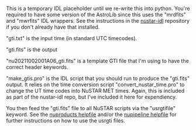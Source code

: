 This is a temporary IDL placeholder until we re-write this into python. You're required to have some version of the
AstroLib since this uses the "mrdfits" and "mwrfits" IDL wrappers. See the instructions in the
[nustar-idl](https://github.com/NuSTAR/nustar-idl) repository if you don't already have that installed.

"gti.txt" is the input time (in standard UTC timecodes).

"gti.fits" is the output

"nu20211002001A06_gti.fits" is a template GTI file that I'm using to have the correct header keywords.

"make_gtis.pro" is the IDL script that you should run to produce the "gti.fits" output. It relies on the
time conversion script "convert_nustar_time.pro" to change the UT time codes into NuSTAR MET times. Again,
this is included as part of the nustar-idl repo, but I've included it here for expendiency.

You then feed the "gti.fits" file to all NuSTAR scripts via the "usrgtifile" keyword. See the
[nuproducts helpfile](https://heasarc.gsfc.nasa.gov/lheasoft/ftools/caldb/help/nuproducts.html)
and/or the [nupipeline helpfile](https://heasarc.gsfc.nasa.gov/ftools/caldb/help/nupipeline.html) for further
instructions on how to use the usrgti files.
